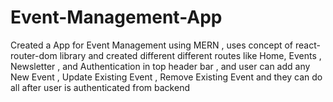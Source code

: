 # Event-Management-App
Created a App for Event Management using MERN , uses concept of react-router-dom library and created different different routes like Home, Events , Newsletter , and Authentication in top header bar , and user can add any New Event , Update Existing Event , Remove Existing Event and they can do all after user is authenticated from backend
